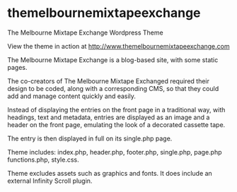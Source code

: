 themelbournemixtapeexchange
===========================

The Melbourne Mixtape Exchange Wordpress Theme

View the theme in action at http://www.themelbournemixtapeexchange.com

The Melbourne Mixtape Exchange is a blog-based site, with some static pages.

The co-creators of The Melbourne Mixtape Exchanged required their design to be coded, along with a corresponding CMS, so that they could add and manage content quickly and easily.

Instead of displaying the entries on the front page in a traditional way, with headings, text and metadata, entries are displayed as an image and a header on the front page, emulating the look of a decorated cassette tape.

The entry is then displayed in full on its single.php page.

Theme includes:
index.php, 
header.php, 
footer.php, 
single.php, 
page.php 
functions.php, 
style.css.

Theme excludes assets such as graphics and fonts.  It does include an external Infinity Scroll plugin.
